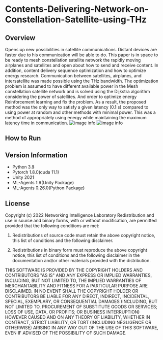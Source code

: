 # Contents-Delivering-Network-on-Constellation-Satellite-using-THz

## Overview
Opens up new possibilities in satellite communications. Distant devices are faster due to his communication will be able to do. This paper is in space to be ready to mesh constellation satellite network the rapidly moving airplanes and satellites and open about how to send and receive content. In addition, content delivery sequence optimization and how to optimize energy research. Communication between satellites, airplanes, and intersatellite was made possible using the THz bandwidth. The optimization problem is assumed to have different available power in the Mesh constellation satellite network and is solved using the Dijkstra algorithm considering the power of satellites. And order to optimize energy Reinforcement learning and fix the problem. As a result, the proposed method was the only way to satisfy a given latency (0.1 s) compared to using power at random and other methods with minimal power. This was a method of appropriately using energy while maintaining the maximum latency time in communication.
![image info](./fig1.png)
![image info](./fig2.png)

## How to Run 


## Version Information 
- Python 3.8
- Pytorch 1.8.0(cuda 11.1)
- Unity 2021
- ML-Agents 1.9(Unity Package)
- ML-Agents 0.26.0(Python Package)

## License
Copyright (c) 2022 Networking Intelligence Laboratory
Redistribution and use in source and binary forms, with or without modification, are permitted provided that the following conditions are met:

1. Redistributions of source code must retain the above copyright notice, this list of conditions and the following disclaimer.

2. Redistributions in binary form must reproduce the above copyright notice, this list of conditions and the following disclaimer in the documentation and/or other materials provided with the distribution.

THIS SOFTWARE IS PROVIDED BY THE COPYRIGHT HOLDERS AND CONTRIBUTORS "AS IS" AND ANY EXPRESS OR IMPLIED WARRANTIES, INCLUDING, BUT NOT LIMITED TO, THE IMPLIED WARRANTIES OF MERCHANTABILITY AND FITNESS FOR A PARTICULAR PURPOSE ARE DISCLAIMED. IN NO EVENT SHALL THE COPYRIGHT HOLDER OR CONTRIBUTORS BE LIABLE FOR ANY DIRECT, INDIRECT, INCIDENTAL, SPECIAL, EXEMPLARY, OR CONSEQUENTIAL DAMAGES (INCLUDING, BUT NOT LIMITED TO, PROCUREMENT OF SUBSTITUTE GOODS OR SERVICES; LOSS OF USE, DATA, OR PROFITS; OR BUSINESS INTERRUPTION) HOWEVER CAUSED AND ON ANY THEORY OF LIABILITY, WHETHER IN CONTRACT, STRICT LIABILITY, OR TORT (INCLUDING NEGLIGENCE OR OTHERWISE) ARISING IN ANY WAY OUT OF THE USE OF THIS SOFTWARE, EVEN IF ADVISED OF THE POSSIBILITY OF SUCH DAMAGE.

